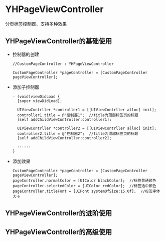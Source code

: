 # YHPageViewController
分页标签控制器、支持多种效果
## YHPageViewController的基础使用
  * 控制器的创建
  
        //CustomPageController : YHPageViewController
  
        CustomPageController *pageController = [CustomPageController pageViewController];
    
  * 添加子控制器
  
        - (void)viewDidLoad {
          [super viewDidLoad];
      
          UIViewContrller *controller1 = [[UIViewContrller alloc] init];
          controller1.title = @"控制器1";  //title为顶部标签页的标题
          [self addChildViewController:controller1];
          
          UIViewContrller *controller2 = [[UIViewContrller alloc] init];
          controller2.title = @"控制器2";  //title为顶部标签页的标题
          [self addChildViewController:controller2];
          
          ······
        } 
  
  * 添加效果
  
        CustomPageController *pageController = [CustomPageController pageViewController];
        pageController.normalColor = [UIColor blackColor];  //标签普通颜色
        pageController.selectedColor = [UIColor redColor];  //标签选中颜色
        pageController.titleFont = [UIFont systemOfSize:15.0f];  //标签字体大小
  
## YHPageViewController的进阶使用
## YHPageViewController的高级使用
